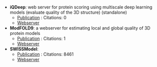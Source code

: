 - **iQDeep**: web server for protein scoring using multiscale deep learning models (evaluate quality of the 3D structure) (standalone)
	- [Publication](https://doi.org/10.1016/j.jmb.2023.168057) : Citations: 0
	- [Webserver](http://fusion.cs.vt.edu/iQDeep)
- **ModFOLD9**: a webserver for estimating local and global quality of 3D protein models
	- [Publication](https://doi.org/10.1016/j.jmb.2024.168531) : Citations: 1
	- [Webserver](https://www.reading.ac.uk/bioinf/ModFOLD/ModFOLD9_form.html)
- **SWISSModel**: 
	- [Publication](https://doi.org/10.1093/nar/gky427) : Citations: 8461
	- [Webserver](https://swissmodel.expasy.org/assess)
